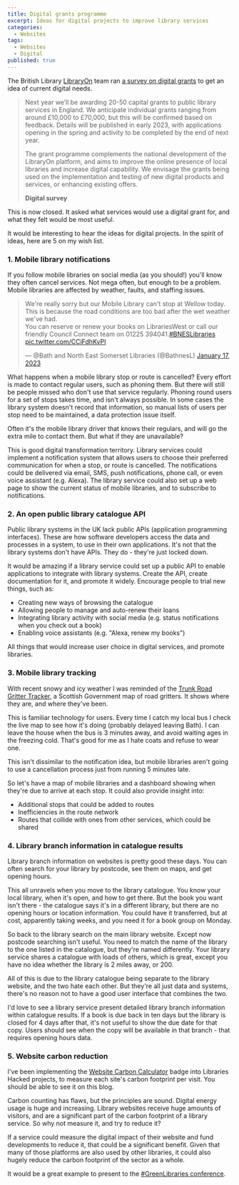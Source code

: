 ```yaml
---
title: Digital grants programme
excerpt: Ideas for digital projects to improve library services
categories:
  - Websites
tags:
  - Websites
  - Digital
published: true
---
```


The British Library [LibraryOn](https://libraryon.org/) team ran [a survey on digital grants](https://docs.google.com/forms/d/e/1FAIpQLSfoV6dqZvkDw94rqOHSl6J_oCHULu9ERvBd9XXGAyiCubykTA/viewform?fbzx=6567663660189811631) to get an idea of current digital needs.

> Next year we’ll be awarding 20-50 capital grants to public library services in England. We anticipate individual grants ranging from around £10,000 to £70,000, but this will be confirmed based on feedback. Details will be published in early 2023, with applications opening in the spring and activity to be completed by the end of next year.
>
> The grant programme complements the national development of the LibraryOn platform, and aims to improve the online presence of local libraries and increase digital capability. We envisage the grants being used on the implementation and testing of new digital products and services, or enhancing existing offers.
>
> **Digital survey**

This is now closed. It asked what services would use a digital grant for, and what they felt would be most useful.

It would be interesting to hear the ideas for digital projects. In the spirit of ideas, here are 5 on my wish list.

### 1. Mobile library notifications

If you follow mobile libraries on social media (as you should!) you'll know they often cancel services. Not mega often, but enough to be a problem. Mobile libraries are affected by weather, faults, and staffing issues.

<blockquote class="twitter-tweet"><p lang="en" dir="ltr">We&#39;re really sorry but our Mobile Library can&#39;t stop at Wellow today. This is because the road conditions are too bad after the wet weather we&#39;ve had. <br>You can reserve or renew your books on LibrariesWest or call our friendly Council Connect team on 01225 394041.<a href="https://twitter.com/hashtag/BNESLibraries?src=hash&amp;ref_src=twsrc%5Etfw">#BNESLibraries</a> <a href="https://t.co/CCiFdhKvPI">pic.twitter.com/CCiFdhKvPI</a></p>&mdash; @Bath and North East Somerset Libraries (@BathnesL) <a href="https://twitter.com/BathnesL/status/1615302775306424321?ref_src=twsrc%5Etfw">January 17, 2023</a></blockquote> <script async src="https://platform.twitter.com/widgets.js" charset="utf-8"></script>

What happens when a mobile library stop or route is cancelled? Every effort is made to contact regular users, such as phoning them. But there will still be people missed who don't use that service regularly. Phoning round users for a set of stops takes time, and isn't always possible. In some cases the library system doesn't record that information, so manual lists of users per stop need to be maintained, a data protection issue itself.

Often it's the mobile library driver that knows their regulars, and will go the extra mile to contact them. But what if they are unavailable?

This is good digital transformation territory. Library services could implement a notification system that allows users to choose their preferred communication for when a stop, or route is cancelled. The notifications could be delivered via email, SMS, push notifications, phone call, or even voice assistant (e.g. Alexa). The library service could also set up a web page to show the current status of mobile libraries, and to subscribe to notifications.

### 2. An open public library catalogue API

Public library systems in the UK lack public APIs (application programming interfaces). These are how software developers access the data and processes in a system, to use in their own applications. It's not that the library systems don't have APIs. They do - they're just locked down.

It would be amazing if a library service could set up a public API to enable applications to integrate with library systems. Create the API, create documentation for it, and promote it widely. Encourage people to trial new things, such as:

- Creating new ways of browsing the catalogue
- Allowing people to manage and auto-renew their loans
- Integrating library activity with social media (e.g. status notifications when you check out a book)
- Enabling voice assistants (e.g. "Alexa, renew my books")

All things that would increase user choice in digital services, and promote libraries.

### 3. Mobile library tracking

With recent snowy and icy weather I was reminded of the [Trunk Road Gritter Tracker](https://scotgov.maps.arcgis.com/apps/webappviewer/index.html?id=2de764a9303848ffb9a4cac0bd0b1aab), a Scottish Government map of road gritters. It shows where they are, and where they've been.

This is familiar technology for users. Every time I catch my local bus I check the live map to see how it's doing (probably delayed leaving Bath). I can leave the house when the bus is 3 minutes away, and avoid waiting ages in the freezing cold. That's good for me as I hate coats and refuse to wear one.

This isn't dissimilar to the notification idea, but mobile libraries aren't going to use a cancellation process just from running 5 minutes late.

So let's have a map of mobile libraries and a dashboard showing when they're due to arrive at each stop. It could also provide insight into:

- Additional stops that could be added to routes
- Inefficiencies in the route network
- Routes that collide with ones from other services, which could be shared

### 4. Library branch information in catalogue results

Library branch information on websites is pretty good these days. You can often search for your library by postcode, see them on maps, and get opening hours.

This all unravels when you move to the library catalogue. You know your local library, when it's open, and how to get there. But the book you want isn't there - the catalogue says it's in a different library, but there are no opening hours or location information. You could have it transferred, but at cost, apparently taking weeks, and you need it for a book group on Monday.

So back to the library search on the main library website. Except now postcode searching isn't useful. You need to match the name of the library to the one listed in the catalogue, but they're named differently. Your library service shares a catalogue with loads of others, which is great, except you have no idea whether the library is 2 miles away, or 200.

All of this is due to the library catalogue being separate to the library website, and the two hate each other. But they're all just data and systems, there's no reason not to have a good user interface that combines the two.

I'd love to see a library service present detailed library branch information within catalogue results. If a book is due back in ten days but the library is closed for 4 days after that, it's not useful to show the due date for that copy. Users should see when the copy will be available in that branch - that requires opening hours data.

### 5. Website carbon reduction

I've been implementing the [Website Carbon Calculator](https://www.websitecarbon.com/) badge into Libraries Hacked projects, to measure each site's carbon footprint per visit. You should be able to see it on this blog.

Carbon counting has flaws, but the principles are sound. Digital energy usage is huge and increasing. Library websites receive huge amounts of visitors, and are a significant part of the carbon footprint of a library service. So why not measure it, and try to reduce it?

If a service could measure the digital impact of their website and fund developments to reduce it, that could be a significant benefit. Given that many of those platforms are also used by other libraries, it could also hugely reduce the carbon footprint of the sector as a whole.

It would be a great example to present to the [#GreenLibraries conference](https://www.cilip.org.uk/events/EventDetails.aspx?id=1697993).

